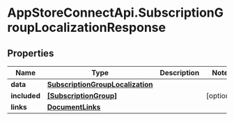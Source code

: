 # AppStoreConnectApi.SubscriptionGroupLocalizationResponse

## Properties

Name | Type | Description | Notes
------------ | ------------- | ------------- | -------------
**data** | [**SubscriptionGroupLocalization**](SubscriptionGroupLocalization.md) |  | 
**included** | [**[SubscriptionGroup]**](SubscriptionGroup.md) |  | [optional] 
**links** | [**DocumentLinks**](DocumentLinks.md) |  | 


